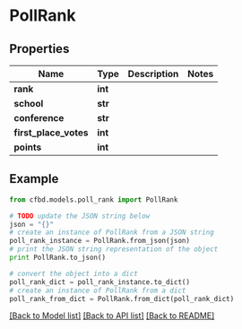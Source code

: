 # PollRank


## Properties
Name | Type | Description | Notes
------------ | ------------- | ------------- | -------------
**rank** | **int** |  | 
**school** | **str** |  | 
**conference** | **str** |  | 
**first_place_votes** | **int** |  | 
**points** | **int** |  | 

## Example

```python
from cfbd.models.poll_rank import PollRank

# TODO update the JSON string below
json = "{}"
# create an instance of PollRank from a JSON string
poll_rank_instance = PollRank.from_json(json)
# print the JSON string representation of the object
print PollRank.to_json()

# convert the object into a dict
poll_rank_dict = poll_rank_instance.to_dict()
# create an instance of PollRank from a dict
poll_rank_from_dict = PollRank.from_dict(poll_rank_dict)
```
[[Back to Model list]](../README.md#documentation-for-models) [[Back to API list]](../README.md#documentation-for-api-endpoints) [[Back to README]](../README.md)



